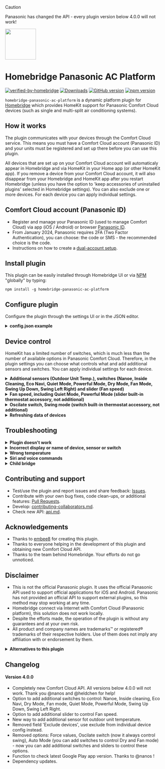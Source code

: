 > [!CAUTION]
> Panasonic has changed the API - every plugin version below 4.0.0 will not work!

<img src="https://raw.githubusercontent.com/homebridge/verified/latest/icons/homebridge-panasonic-ac-platform.png" width="100px"></img>

# Homebridge Panasonic AC Platform

[![verified-by-homebridge](https://badgen.net/badge/homebridge/verified/purple)](https://github.com/homebridge/homebridge/wiki/Verified-Plugins)
[![Downloads](https://img.shields.io/npm/dt/homebridge-panasonic-ac-platform)](https://www.npmjs.com/package/homebridge-panasonic-ac-platform)
[![GitHub version](https://img.shields.io/github/package-json/v/homebridge-panasonic-ac-platform/homebridge-panasonic-ac-platform?label=GitHub)](https://github.com/homebridge-panasonic-ac-platform/homebridge-panasonic-ac-platform/releases)
[![npm version](https://img.shields.io/npm/v/homebridge-panasonic-ac-platform?color=%23cb3837&label=npm)](https://www.npmjs.com/package/homebridge-panasonic-ac-platform)

`homebridge-panasonic-ac-platform` is a dynamic platform plugin for [Homebridge](https://homebridge.io) which provides HomeKit support for Panasonic Comfort Cloud devices (such as single and multi-split air conditioning systems).

## How it works
The plugin communicates with your devices through the Comfort Cloud service. This means you must have a Comfort Cloud account (Panasonic ID) and your units must be registered and set up there before you can use this plugin.

All devices that are set up on your Comfort Cloud account will automaticaly appear in Homebridge and via HomeKit in your Home app (or other HomeKit app). If you remove a device from your Comfort Cloud account, it will also disappear from your Homebridge and HomeKit app after you restart Homebridge (unless you have the option to 'keep accessories of uninstalled plugins' selected in Homebridge settings). You can also exclude one or more devices. For each device you can apply individual settings. 

## Comfort Cloud account (Panasonic ID)

- Register and manage your Panasonic ID (used to manage Comfort Cloud) via app (iOS / Android) or browser [Panasonic ID](https://csapl.pcpf.panasonic.com).
- From January 2024, Panasonic requires 2FA (Two Factor Authentication), you can choose: the code or SMS - the recommended choice is the code.
- Instructions on how to create a [dual-account setup](https://github.com/homebridge-panasonic-ac-platform/homebridge-panasonic-ac-platform/blob/master/docs/dual-account-setup.md).

## Install plugin

This plugin can be easily installed through Homebridge UI or via [NPM](https://www.npmjs.com/package/homebridge-panasonic-ac-platform) "globally" by typing:

    npm install -g homebridge-panasonic-ac-platform

## Configure plugin
Configure the plugin through the settings UI or in the JSON editor.


<details>
<summary><b>config.json example</b></summary>

```json
{
  "platforms": [
    {
        "platform": "Panasonic AC Platform",
        "name": "Homebridge Panasonic AC Platform",
        "email": "mail@example.com",
        "password": "********",
        "key2fa": "GVZCKT2LLBLV2QBXMFAWFXKFKU5EWL2H",
        "suppressOutgoingUpdates": false, 
        "logsLevel": 1,
        "devices": [
                {
                    "name": "CS-Z50VKEW+4942673181",
                    "excludeDevice": true,
                    "minHeatingTemperature": 8,
                    "exposeOutdoorTemp": false,
                    "exposeNanoe": true,
                    "exposeInsideCleaning": false,
                    "exposeEcoNavi": false,
                    "exposeDryMode": false,
                    "exposeQuietMode": true,
                    "exposePowerfulMode": false,
                    "swingModeDirections": "LEFT-RIGHT-UP-DOWN",
                    "swingModeDefaultPositionUpDown": "CENTER",
                    "swingModeDefaultPositionLeftRight": "CENTER"
                },
                 {
                    "name": "Bedroom AC",
                    "excludeDevice": false,
                    "exposeOutdoorTemp": true,
                    "exposeNanoe": false,
                    "exposeInsideCleaning": true,
                },
            ]
    }
  ]
}
```
#### General

- `platform` (string): Tells Homebridge which platform this config belongs to. Leave as is.

- `name` (string): Name of the plugin displayed in Homebridge log and as plugin bridge name.

- `email` (string): The username of your Comfort Cloud (Panasonic ID) account.

- `password` (string): The password of your Comfort Cloud (Panasonic ID) account.

* `key2fa` (string): 
2FA key received from Panasonic (32 characters). Example: GVZCKT2LLBLV2QBXMFAWFXKFKU5EWL2H. Note: This field is currently not required to make this plugin work, but Panasonic already requires 2FA (code or SMS, recommended code) to log in to Comfort Cloud, so it may be required soon.

* `suppressOutgoingUpdates` (boolean):
When enabled, changes in the Home app will not be sent to Comfort Cloud. Useful for testing your installation without constantly switching the state of your AC.

* `logsLevel` (integer):
Logs level. 0 - only errors and important info, 1 - standard, 2 - all (including debug). Note: to see debug messages in logs it is also required to enable Debug in Homebridge Settings.

#### Individual for each device

* `name` (string):
Device name (as it is in Comfort Cloud account) or serial (E.G.: CS-Z50VKEW+2462503161). Devices names and serial numbers are displayed in Homebridge log after restart, names can be also found in Panasonic Comfort Cloud app, serial numbers can be also found on the stickers on the devices.

* `excludeDevice` (boolean):
Exclude device from Homebridge and HomeKit (it will stay in Comfort Cloud).

* `minHeatingTemperature` (integer):
The default heating temperature range is 16-30°C. Some Panasonic ACs have an additional heating mode for the range of 8-15°C. You can use this setting to adjust the minimum value. Leave it empty to use the default value.

* `exposeOutdoorTemp` (boolean):
When enabled it will create a dummy temperature sensor which will display the temperature from outdoor unit. This can be used for monitoring or automation purposes. Note: It may be required for the device to be turned on to retrieve the current temperature from the outdoor unit.

* `exposeNanoe` (boolean): When enabled it will create a switch to control Nanoe.

* `exposeInsideCleaning` (boolean): When enabled it will create a switch to control Inside Cleaning.

* `exposeEcoNavi` (boolean): When enabled it will create a switch to control Eco Navi.
 
* `exposeDryMode` (boolean): When enabled it will create a switch to control Dry Mode. Note: disabling this switch will set Auto Mode.

* `exposeFanMode` (boolean): When enabled it will create a switch to control Fan Mode. Note: disabling this switch will set Auto Mode.

* `exposeQuietMode` (boolean): When enabled it will create a switch to control Quiet Mode. Quiet Mode can also be enabled by setting the speed slider (rotation) to 1.

* `exposePowerfulMode` (boolean): When enabled it will create a switch to control Powerful Mode. Powerful Mode can also be enabled by setting the speed slider (rotation) to 7.

* `exposeSwingUpDown` (boolean): When enabled it will create a switch to control Swing Up Down.

* `exposeSwingLeftRight` (boolean): When enabled it will create a switch to control Swing Left Right.

* `exposeFanSpeed` (boolean): When enabled it will create a switch to control Fan Speed. Value from 0 to 20 = speed 1, value from 21 to 40 = speed 2, value from 41 to 60 = speed 3, value from 61 to 80 = speed 4, value from 81 to 99 = speed 5 and value 100 = speed auto. Note: Changing value will not change Quiet / Powerful Mode - there are dedicated switches for this.

* `swingModeDirections` (string):
Desired swing direction(s) activated when swing is switched on.

* `swingModeDefaultPositionUpDown` (string):
Desired position of the Up-Down flaps when swing is switched off or the swing directions setting is Left-Right only.

* `swingModeDefaultPositionLeftRight` (string):
Desired position of the Left-Right flaps when swing is switched off or the swing directions setting is Up-Down only.


</details>

## Device control

HomeKit has a limited number of switches, which is much less than the number of available options in Panasonic Comfort Cloud. Therefore, in the plugin settings you can choose what controls what and add additional sensors and switches. You can apply individual settings for each device.

<details>
<summary><b>Additional sensors (Outdoor Unit Temp.), switches (Nanoe, Inside Cleaning, Eco Navi, Quiet Mode, Powerful Mode, Dry Mode, Fan Mode, Swing Up Down, Swing Left Right) and slider (Fan speed)</b></summary>
    
- Enable additional sensor for outdoor temp. and/or switches for: Nanoe, Inside Cleaning, Eco Navi, Dry Mode, Fan mode, Quiet Mode, Powerful Mode, Swing Up Down, Swing Left Right.
- Sensor / Switch will work only if device support this function.
- Some values can be changed only when device is turned on (E.G.: Quiet Mode, Powerful mode, Swing Up Down, Swing Left Right).
- These switches will be available in HomeKit, directly in your main device or in device / settings (wheel icon) / accessories. 
- If you add at least one sensor or switch, the appearance of the air conditioning in HomeKit will change to accessory group (rotation speed and swing will be available after entering the device / settings (wheel icon) / accessories / device / settings (wheel icon)). You can also use the option 'show as separate tiles' to separate the accessories.

</details>

<details>
<summary><b>Fan speed, including Quiet Mode, Powerful Mode (slider built-in thermostat accessory, not additional)</b></summary>

The following mapping applies:

| Home app slider position  | Comfort Cloud setting |
| ------------------------: | --------------------- |
| (leftmost) 0              | Device off            |
| 1                         | Quiet mode            |
| 2                         | Fan speed: 1          |
| 3                         | Fan speed: 2          |
| 4                         | Fan speed: 3          |
| 5                         | Fan speed: 4          |
| 6                         | Fan speed: 5          |
| 7                         | Powerful mode         |
| (rightmost) 8             | Auto                  |

</details>

<details>
<summary><b>Oscilate switch, Swing mode (switch built-in thermostat accessory, not additional)</b></summary>
HomeKit has only one 'Oscillate' switch, but most Panasonic ACs have two swing directions. In plugin settings you can set horizontal (left - right) and vertical (up - down) desired positions.
</details>

<details>
<summary><b>Refreshing data of devices</b></summary>

- The data is refreshed automatically: every 10 minutes when the device is turned on and every 60 minutes when it is turned off. Data is also refreshed every time the state of the device is changed using HomeKit / Apple Home.
- Temperature from outdoor unit is only available when device is on. 

</details>


## Troubleshooting

<details>
<summary><b>Plugin doesn't work</b></summary>

- Make sure that you can successfully log in and control each device via Panasonic Comfort Cloud application.
- Accept all terms, conditions, etc in Panasonic Comfort Cloud app.
- Update plugin, Homebridge and all its components and Apple hubs to the newest versions.
- Disconnect each Comfort Cloud device (like AC) from the power and turn it on again (or restart WiFi in them).
- Restart Internet routers.
- Restart Homebridge or plugin bridge.
- Remove one or move device from Homebridge cache (Homebridge settings > remove one device from cache).
- Set Logs Level to all (in plugin config) and enable debug mode (in Homebridge settings) - this will include more detailed information in the log.

</details>

<details>
<summary><b>Incorrect display or name of device, sensor or switch</b></summary>
    
Remove device from Homebridge cache (Homebridge settings > remove one device from cache).

</details>

<details>
<summary><b>Wrong temperature</b></summary>
    
- Built-in temperature sensors (in the internal and external unit) give only approximate values (as the manufacturer himself indicates).
- Values from outdoor sensors are shown and updated only when the device is turned on.
- Comfort Cloud updates data only from time to time, the same plugin, which is why the temperature in the Panasonic Comfort Cloud application may be different than in HomeKit / Apple Home. You can force refresh in Panasonic app by pulling down the screen. 
- For these reasons, it is not recommended to use built-in sensors for automation. Instead, it is advisable to use an external sensor.
- So what are these built-in sensors for? Internal sensor is for two simple automations that every AC have built-in: for cooling mode turn off cooling when the room temperature (internal sensor) is equal to or lower than the set, and for heating mode when it is equal or higher. Outdoor sensor is for detecting when AC should run defrost. 
</details>

<details>
<summary><b>Siri and voice commands</b></summary>

If everything works properly and you can control devices using the Apple Home application, you can also control it using Siri. Commands fully depend on Apple.

Examples of commands:
- Hey Siri, turn on [device name] 
- Hey Siri, [device name] , turn off
- Hey Siri, [device name] , set [auto, heat, cool] mode
- Hey Siri, [device name] , set rotation speed to [value from 1 to 8]

You can also combine several commands into one:
- Hey Siri, [device name] , set [auto, heat, cool] mode and rotation speed to [value from 1 to 8]

</details>

<details>
<summary><b>Child bridge</b></summary>
    
- It's recommended you run this plugin as a [child bridge](https://github.com/homebridge/homebridge/wiki/Child-Bridges).

</details>

## Contributing and support

- Test/use the plugin and report issues and share feedback: [Issues](https://github.com/homebridge-panasonic-ac-platform/homebridge-panasonic-ac-platform/issues).
- Contribute with your own bug fixes, code clean-ups, or additional features: [Pull Requests](https://github.com/homebridge-panasonic-ac-platform/homebridge-panasonic-ac-platform/pulls).
- Develop: [contributing-collaborators.md](https://github.com/homebridge-panasonic-ac-platform/homebridge-panasonic-ac-platform/blob/master/docs/contributing-collaborators.md).
- Check new API: [api.md](https://github.com/homebridge-panasonic-ac-platform/homebridge-panasonic-ac-platform/blob/master/docs/api.md).

## Acknowledgements
- Thanks to [embee8](https://github.com/embee8) for creating this plugin.
- Thanks to everyone helping in the development of this plugin and obtaining new Comfort Cloud API.
- Thanks to the team behind Homebridge. Your efforts do not go unnoticed.

## Disclaimer
- This is not the official Panasonic plugin. It uses the official Panasonic API used to support official applications for iOS and Android. Panasonic has not provided an official API to support external plugins, so this method may stop working at any time.
- Homebridge connect via Internet with Comfort Cloud (Panasonic platform), this solution does not work locally.
- Despite the efforts made, the operation of the plugin is without any guarantees and at your own risk.
- All product and company names are trademarks™ or registered® trademarks of their respective holders. Use of them does not imply any affiliation with or endorsement by them.

<details>
<summary><b>Alternatives to this plugin</b></summary>

- Link Comfort Cloud to Google Assistant ([manual](https://www.panasonic.com/global/hvac/products/comfort-cloud/how-to-set-up-comfort-cloud/link-panasonic-comfort-cloud-app-to-google-assistant.html)).

- Link Comfort Cloud to Amazon Alexa ([manual](https://www.panasonic.com/global/hvac/products/comfort-cloud/how-to-set-up-comfort-cloud/link-panasonic-comfort-cloud-app-to-amazon-alexa.html)).

- Official Panasonic Comfort Cloud app for iOS / Android

- Dedicated remote controller.

- Local access, but this requires reworking of the equipment, which will lose the warranty, so rather not recommended ([manual](https://github.com/DomiStyle/esphome-panasonic-ac)).
    
- Control by IR (imitates an IR remote control), but it only allows you to send commands (not possible to read the state). Examples:

  - Aqara Hub M2 or M3. This Hub will directly exposes IR to Homekit. For Hub M2 you need to create scene in Aqara app for every IR command, for IR commands scenes are the only way to sync to HomeKit.

  - Broadlink RM4 Mini or Pro. They work as WiFi devices. You need to install Homebridge plugin ([homebridge-broadlink-rm](https://github.com/kiwi-cam/homebridge-broadlink-rm)) to work with this. For every command there will be separate accessory in HomeKit.
        
  - Any Zigbee IR blaster. You can easily add Zigbee support to Homebridge. Just connect the Conbee stick, enable the support in hb-config (Extra packages / deCONZ), install the appropriate plugin (E.G.: [homebridge-deconz](https://github.com/ebaauw/homebridge-deconz)) and add the selected IR blaster.

</details>

## Changelog

#### Version 4.0.0

- Completely new Comfort Cloud API. All versions below 4.0.0 will not work. Thank you @nanos and @heldchen for help!
- Option to add additional switches to control: Nanoe, Inside cleaning, Eco Navi, Dry Mode, Fan mode, Quiet Mode, Powerful Mode, Swing Up Down, Swing Left Right.
- Option to add additional slider to control Fan speed.
- New way to add additional sensor fot outdoor unit temperature.
- Removed field 'Exclude devices', use exclude from individual device config instead.
- Removed options: Force values, Oscilate switch (now it always control swing), Auto Mode (you can add switches to control Dry and Fan mode) - now you can add additional switches and sliders to control these options.
- Function to check latest Google Play app version. Thanks to @nanos !
- Dependency updates.
